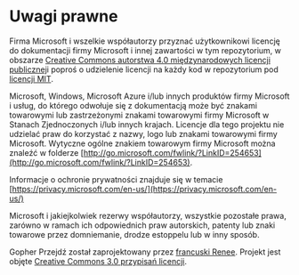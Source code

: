 # <a name="legal-notices"></a>Uwagi prawne

Firma Microsoft i wszelkie współautorzy przyznać użytkownikowi licencję do dokumentacji firmy Microsoft i innej zawartości w tym repozytorium, w obszarze [Creative Commons autorstwa 4.0 międzynarodowych licencji publicznej](https://creativecommons.org/licenses/by/4.0/legalcode)i poproś o udzielenie licencji na każdy kod w repozytorium pod [licencji MIT](https://opensource.org/licenses/MIT).

Microsoft, Windows, Microsoft Azure i/lub innych produktów firmy Microsoft i usług, do którego odwołuje się z dokumentacją może być znakami towarowymi lub zastrzeżonymi znakami towarowymi firmy Microsoft w Stanach Zjednoczonych i/lub innych krajach.
Licencje dla tego projektu nie udzielać praw do korzystać z nazwy, logo lub znakami towarowymi firmy Microsoft.
Wytyczne ogólne znakiem towarowym firmy Microsoft można znaleźć w folderze [http://go.microsoft.com/fwlink/?LinkID=254653](http://go.microsoft.com/fwlink/?LinkID=254653).

Informacje o ochronie prywatności znajduje się w temacie [https://privacy.microsoft.com/en-us/](https://privacy.microsoft.com/en-us/)

Microsoft i jakiejkolwiek rezerwy współautorzy, wszystkie pozostałe prawa, zarówno w ramach ich odpowiednich praw autorskich, patenty lub znaki towarowe przez domniemanie, drodze estoppelu lub w inny sposób.

Gopher Przejdź został zaprojektowany przez [francuski Renee](http://reneefrench.blogspot.com/).
Projekt jest objęte [Creative Commons 3.0 przypisań licencji](https://creativecommons.org/licenses/by/3.0/us/).